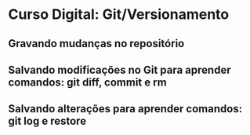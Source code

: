 # Curso Digital: Git/Versionamento

## Gravando mudanças no repositório

## Salvando modificações no Git para aprender comandos: git diff, commit e rm

## Salvando alterações para aprender comandos: git log e restore
